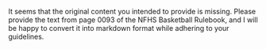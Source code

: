 It seems that the original content you intended to provide is missing. Please provide the text from page 0093 of the NFHS Basketball Rulebook, and I will be happy to convert it into markdown format while adhering to your guidelines.